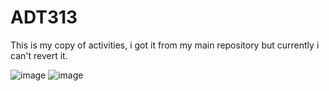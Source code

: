 # ADT313
This is my copy of activities, i got it from my main repository but currently i can't revert it.

![image](https://github.com/user-attachments/assets/03758769-e873-45cb-930f-44e873f74952)
![image](https://github.com/user-attachments/assets/ba2893dc-db95-4ff5-a105-8af332b66c1f)
